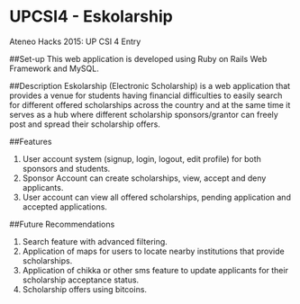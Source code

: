 # UPCSI4 - Eskolarship
Ateneo Hacks 2015: UP CSI 4 Entry

##Set-up
This web application is developed using Ruby on Rails Web Framework and MySQL.

##Description
Eskolarship (Electronic Scholarship) is a web application that provides a venue for students having financial difficulties to easily search for different offered scholarships across the country and at the same time it serves as a hub where different scholarship sponsors/grantor can freely post and spread their scholarship offers.

##Features
1) User account system (signup, login, logout, edit profile) for both sponsors and students.
2) Sponsor Account can create scholarships, view, accept and deny applicants.
3) User account can view all offered scholarships, pending application and accepted applications.

##Future Recommendations
1) Search feature with advanced filtering.
2) Application of maps for users to locate nearby institutions that provide scholarships.
3) Application of chikka or other sms feature to update applicants for their scholarship acceptance status.
4) Scholarship offers using bitcoins.
